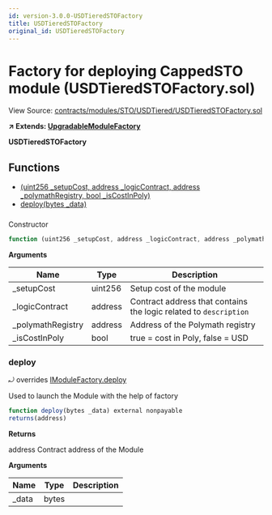 ```yaml
---
id: version-3.0.0-USDTieredSTOFactory
title: USDTieredSTOFactory
original_id: USDTieredSTOFactory
---
```


# Factory for deploying CappedSTO module (USDTieredSTOFactory.sol)

View Source: [contracts/modules/STO/USDTiered/USDTieredSTOFactory.sol](../../contracts/modules/STO/USDTiered/USDTieredSTOFactory.sol)

**↗ Extends: [UpgradableModuleFactory](UpgradableModuleFactory.md)**

**USDTieredSTOFactory**

## Functions

- [(uint256 _setupCost, address _logicContract, address _polymathRegistry, bool _isCostInPoly)](#)
- [deploy(bytes _data)](#deploy)

### 

Constructor

```js
function (uint256 _setupCost, address _logicContract, address _polymathRegistry, bool _isCostInPoly) public nonpayable UpgradableModuleFactory 
```

**Arguments**

| Name        | Type           | Description  |
| ------------- |------------- | -----|
| _setupCost | uint256 | Setup cost of the module | 
| _logicContract | address | Contract address that contains the logic related to `description` | 
| _polymathRegistry | address | Address of the Polymath registry | 
| _isCostInPoly | bool | true = cost in Poly, false = USD | 

### deploy

⤾ overrides [IModuleFactory.deploy](IModuleFactory.md#deploy)

Used to launch the Module with the help of factory

```js
function deploy(bytes _data) external nonpayable
returns(address)
```

**Returns**

address Contract address of the Module

**Arguments**

| Name        | Type           | Description  |
| ------------- |------------- | -----|
| _data | bytes |  | 

